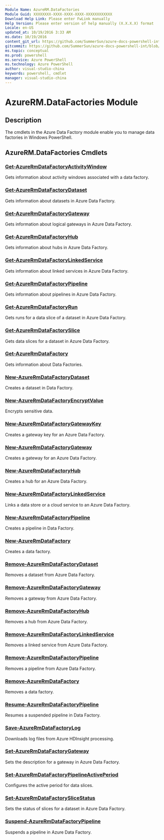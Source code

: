 ```yaml
---
Module Name: AzureRM.DataFactories
Module Guid: XXXXXXXX-XXXX-XXXX-XXXX-XXXXXXXXXXXX
Download Help Link: Please enter FwLink manually
Help Version: Please enter version of help manually (X.X.X.X) format
Locale: en-US
updated_at: 10/19/2016 3:33 AM
ms.date: 10/19/2016
content_git_url: https://github.com/SummerSun/azure-docs-powershell-int/blob/master/azureps-cmdlets-docs/ResourceManager/AzureRM.DataFactories/v2.1.0/AzureRM.DataFactories.md
gitcommit: https://github.com/SummerSun/azure-docs-powershell-int/blob/c0d1e448da01261236e9ece01ca5c2a98effbf31/azureps-cmdlets-docs/ResourceManager/AzureRM.DataFactories/v2.1.0/AzureRM.DataFactories.md
ms.topic: conceptual
ms.prod: powershell
ms.service: Azure PowerShell
ms.technology: Azure PowerShell
author: visual-studio-china
keywords: powershell, cmdlet
manager: visual-studio-china
---
```


# AzureRM.DataFactories Module
## Description
The cmdlets in the Azure Data Factory module enable you to manage data factories in Windows PowerShell.

## AzureRM.DataFactories Cmdlets
### [Get-AzureRmDataFactoryActivityWindow](.\Get-AzureRmDataFactoryActivityWindow.md)
Gets information about activity windows associated with a data factory.


### [Get-AzureRmDataFactoryDataset](.\Get-AzureRmDataFactoryDataset.md)
Gets information about datasets in Azure Data Factory.


### [Get-AzureRmDataFactoryGateway](.\Get-AzureRmDataFactoryGateway.md)
Gets information about logical gateways in Azure Data Factory.


### [Get-AzureRmDataFactoryHub](.\Get-AzureRmDataFactoryHub.md)
Gets information about hubs in Azure Data Factory.


### [Get-AzureRmDataFactoryLinkedService](.\Get-AzureRmDataFactoryLinkedService.md)
Gets information about linked services in Azure Data Factory.


### [Get-AzureRmDataFactoryPipeline](.\Get-AzureRmDataFactoryPipeline.md)
Gets information about pipelines in Azure Data Factory.


### [Get-AzureRmDataFactoryRun](.\Get-AzureRmDataFactoryRun.md)
Gets runs for a data slice of a dataset in Azure Data Factory.


### [Get-AzureRmDataFactorySlice](.\Get-AzureRmDataFactorySlice.md)
Gets data slices for a dataset in Azure Data Factory.


### [Get-AzureRmDataFactory](.\Get-AzureRmDataFactory.md)
Gets information about Data Factories.


### [New-AzureRmDataFactoryDataset](.\New-AzureRmDataFactoryDataset.md)
Creates a dataset in Data Factory.


### [New-AzureRmDataFactoryEncryptValue](.\New-AzureRmDataFactoryEncryptValue.md)
Encrypts sensitive data.


### [New-AzureRmDataFactoryGatewayKey](.\New-AzureRmDataFactoryGatewayKey.md)
Creates a gateway key for an Azure Data Factory.


### [New-AzureRmDataFactoryGateway](.\New-AzureRmDataFactoryGateway.md)
Creates a gateway for an Azure Data Factory.


### [New-AzureRmDataFactoryHub](.\New-AzureRmDataFactoryHub.md)
Creates a hub for an Azure Data Factory.


### [New-AzureRmDataFactoryLinkedService](.\New-AzureRmDataFactoryLinkedService.md)
Links a data store or a cloud service to an Azure Data Factory.


### [New-AzureRmDataFactoryPipeline](.\New-AzureRmDataFactoryPipeline.md)
Creates a pipeline in Data Factory.


### [New-AzureRmDataFactory](.\New-AzureRmDataFactory.md)
Creates a data factory.


### [Remove-AzureRmDataFactoryDataset](.\Remove-AzureRmDataFactoryDataset.md)
Removes a dataset from Azure Data Factory.


### [Remove-AzureRmDataFactoryGateway](.\Remove-AzureRmDataFactoryGateway.md)
Removes a gateway from Azure Data Factory.


### [Remove-AzureRmDataFactoryHub](.\Remove-AzureRmDataFactoryHub.md)
Removes a hub from Azure Data Factory.


### [Remove-AzureRmDataFactoryLinkedService](.\Remove-AzureRmDataFactoryLinkedService.md)
Removes a linked service from Azure Data Factory.


### [Remove-AzureRmDataFactoryPipeline](.\Remove-AzureRmDataFactoryPipeline.md)
Removes a pipeline from Azure Data Factory.


### [Remove-AzureRmDataFactory](.\Remove-AzureRmDataFactory.md)
Removes a data factory.


### [Resume-AzureRmDataFactoryPipeline](.\Resume-AzureRmDataFactoryPipeline.md)
Resumes a suspended pipeline in Data Factory.


### [Save-AzureRmDataFactoryLog](.\Save-AzureRmDataFactoryLog.md)
Downloads log files from Azure HDInsight processing.


### [Set-AzureRmDataFactoryGateway](.\Set-AzureRmDataFactoryGateway.md)
Sets the description for a gateway in Azure Data Factory.


### [Set-AzureRmDataFactoryPipelineActivePeriod](.\Set-AzureRmDataFactoryPipelineActivePeriod.md)
Configures the active period for data slices.


### [Set-AzureRmDataFactorySliceStatus](.\Set-AzureRmDataFactorySliceStatus.md)
Sets the status of slices for a dataset in Azure Data Factory.


### [Suspend-AzureRmDataFactoryPipeline](.\Suspend-AzureRmDataFactoryPipeline.md)
Suspends a pipeline in Azure Data Factory.



